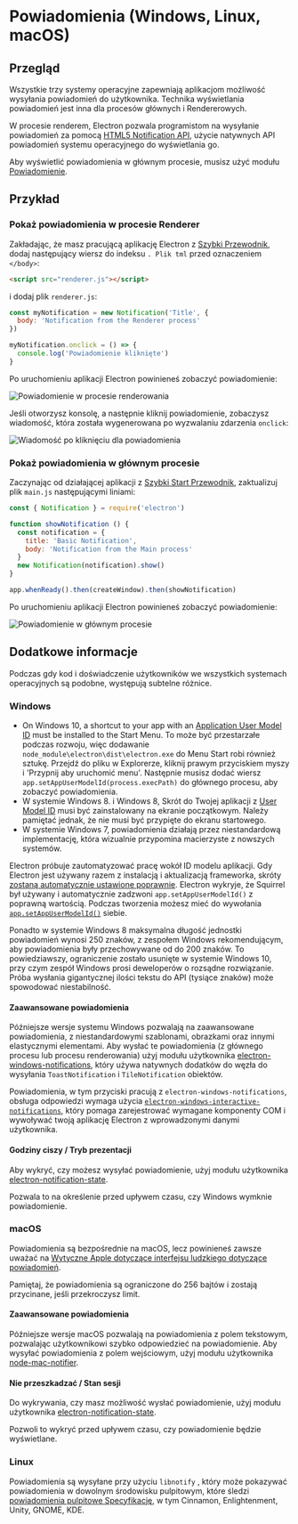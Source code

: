 # Powiadomienia (Windows, Linux, macOS)

## Przegląd

Wszystkie trzy systemy operacyjne zapewniają aplikacjom możliwość wysyłania powiadomień do użytkownika. Technika wyświetlania powiadomień jest inna dla procesów głównych i Rendererowych.

W procesie renderem, Electron pozwala programistom na wysyłanie powiadomień za pomocą [HTML5 Notification API](https://notifications.spec.whatwg.org/), użycie natywnych API powiadomień systemu operacyjnego do wyświetlania go.

Aby wyświetlić powiadomienia w głównym procesie, musisz użyć modułu [Powiadomienie](../api/notification.md).

## Przykład

### Pokaż powiadomienia w procesie Renderer

Zakładając, że masz pracującą aplikację Electron z [Szybki Przewodnik](quick-start.md), dodaj następujący wiersz do indeksu `. Plik tml` przed oznaczeniem `</body>`:

```html
<script src="renderer.js"></script>
```

i dodaj plik `renderer.js`:

```javascript fiddle='docs/fiddles/features/notifications/renderer'
const myNotification = new Notification('Title', {
  body: 'Notification from the Renderer process'
})

myNotification.onclick = () => {
  console.log('Powiadomienie kliknięte')
}
```

Po uruchomieniu aplikacji Electron powinieneś zobaczyć powiadomienie:

![Powiadomienie w procesie renderowania](../images/notification-renderer.png)

Jeśli otworzysz konsolę, a następnie kliknij powiadomienie, zobaczysz wiadomość, która została wygenerowana po wyzwalaniu zdarzenia `onclick`:

![Wiadomość po kliknięciu dla powiadomienia](../images/message-notification-renderer.png)

### Pokaż powiadomienia w głównym procesie

Zaczynając od działającej aplikacji z [Szybki Start Przewodnik](quick-start.md), zaktualizuj plik `main.js` następującymi liniami:

```javascript fiddle='docs/fiddles/features/notifications/main'
const { Notification } = require('electron')

function showNotification () {
  const notification = {
    title: 'Basic Notification',
    body: 'Notification from the Main process'
  }
  new Notification(notification).show()
}

app.whenReady().then(createWindow).then(showNotification)
```

Po uruchomieniu aplikacji Electron powinieneś zobaczyć powiadomienie:

![Powiadomienie w głównym procesie](../images/notification-main.png)

## Dodatkowe informacje

Podczas gdy kod i doświadczenie użytkowników we wszystkich systemach operacyjnych są podobne, występują subtelne różnice.

### Windows

* On Windows 10, a shortcut to your app with an [Application User Model ID](https://msdn.microsoft.com/en-us/library/windows/desktop/dd378459(v=vs.85).aspx) must be installed to the Start Menu. To może być przestarzałe podczas rozwoju, więc dodawanie `node_module\electron\dist\electron.exe` do Menu Start robi również sztukę. Przejdź do pliku w Explorerze, kliknij prawym przyciskiem myszy i 'Przypnij aby uruchomić menu'. Następnie musisz dodać wiersz `app.setAppUserModelId(process.execPath)` do głównego procesu, aby zobaczyć powiadomienia.
* W systemie Windows 8. i Windows 8, Skrót do Twojej aplikacji z [User Model ID](https://msdn.microsoft.com/en-us/library/windows/desktop/dd378459(v=vs.85).aspx) musi być zainstalowany na ekranie początkowym. Należy pamiętać jednak, że nie musi być przypięte do ekranu startowego.
* W systemie Windows 7, powiadomienia działają przez niestandardową implementację, która wizualnie przypomina macierzyste z nowszych systemów.

Electron próbuje zautomatyzować pracę wokół ID modelu aplikacji. Gdy Electron jest używany razem z instalacją i aktualizacją frameworka, skróty [zostaną automatycznie ustawione poprawnie](https://github.com/electron/windows-installer/blob/master/README.md#handling-squirrel-events). Electron wykryje, że Squirrel był używany i automatycznie zadzwoni `app.setAppUserModelId()` z poprawną wartością. Podczas tworzenia możesz mieć do wywołania [`app.setAppUserModelId()`](../api/app.md#appsetappusermodelidid-windows) siebie.

Ponadto w systemie Windows 8 maksymalna długość jednostki powiadomień wynosi 250 znaków, z zespołem Windows rekomendującym, aby powiadomienia były przechowywane od do 200 znaków. To powiedziawszy, ograniczenie zostało usunięte w systemie Windows 10, przy czym zespół Windows prosi deweloperów o rozsądne rozwiązanie. Próba wysłania gigantycznej ilości tekstu do API (tysiące znaków) może spowodować niestabilność.

#### Zaawansowane powiadomienia

Późniejsze wersje systemu Windows pozwalają na zaawansowane powiadomienia, z niestandardowymi szablonami, obrazkami oraz innymi elastycznymi elementami. Aby wysłać te powiadomienia (z głównego procesu lub procesu renderowania) użyj modułu użytkownika [electron-windows-notifications](https://github.com/felixrieseberg/electron-windows-notifications), który używa natywnych dodatków do węzła do wysyłania `ToastNotification` i `TileNotification` obiektów.

Powiadomienia, w tym przyciski pracują z `electron-windows-notifications`, obsługa odpowiedzi wymaga użycia [`electron-windows-interactive-notifications`](https://github.com/felixrieseberg/electron-windows-interactive-notifications), który pomaga zarejestrować wymagane komponenty COM i wywoływać twoją aplikację Electron z wprowadzonymi danymi użytkownika.

#### Godziny ciszy / Tryb prezentacji

Aby wykryć, czy możesz wysyłać powiadomienie, użyj modułu użytkownika [electron-notification-state](https://github.com/felixrieseberg/electron-notification-state).

Pozwala to na określenie przed upływem czasu, czy Windows wymknie powiadomienie.

### macOS

Powiadomienia są bezpośrednie na macOS, lecz powinieneś zawsze uważać na [Wytyczne Apple dotyczące interfejsu ludzkiego dotyczące powiadomień](https://developer.apple.com/macos/human-interface-guidelines/system-capabilities/notifications/).

Pamiętaj, że powiadomienia są ograniczone do 256 bajtów i zostają przycinane, jeśli przekroczysz limit.

#### Zaawansowane powiadomienia

Późniejsze wersje macOS pozwalają na powiadomienia z polem tekstowym, pozwalając użytkownikowi szybko odpowiedzieć na powiadomienie. Aby wysyłać powiadomienia z polem wejściowym, użyj modułu użytkownika [node-mac-notifier](https://github.com/CharlieHess/node-mac-notifier).

#### Nie przeszkadzać / Stan sesji

Do wykrywania, czy masz możliwość wysłać powiadomienie, użyj modułu użytkownika [electron-notification-state](https://github.com/felixrieseberg/electron-notification-state).

Pozwoli to wykryć przed upływem czasu, czy powiadomienie będzie wyświetlane.

### Linux

Powiadomienia są wysyłane przy użyciu `libnotify` , który może pokazywać powiadomienia w dowolnym środowisku pulpitowym, które śledzi [powiadomienia pulpitowe Specyfikację](https://developer.gnome.org/notification-spec/), w tym Cinnamon, Enlightenment, Unity, GNOME, KDE.
